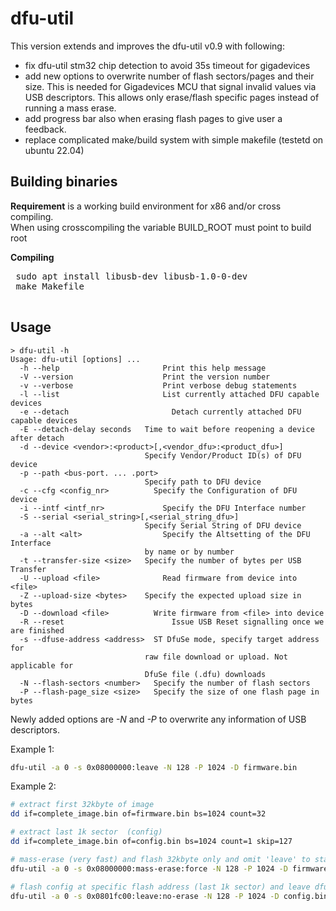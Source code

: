 # dfu-util

This version extends and improves the dfu-util v0.9 with following:
- fix dfu-util stm32 chip detection to avoid 35s timeout for gigadevices
- add new options to overwrite number of flash sectors/pages and their size.
  This is needed for Gigadevices MCU that signal invalid values via USB descriptors.
	This allows only erase/flash specific pages instead of running a mass erase.
- add progress bar also when erasing flash pages to give user a feedback.
- replace complicated make/build system with simple makefile (testetd on ubuntu 22.04)



## Building binaries

**Requirement** is a working build environment for x86 and/or cross compiling.<br/>
When using crosscompiling the variable BUILD_ROOT must point to build root

**Compiling**<br/>
 <pre>
 sudo apt install libusb-dev libusb-1.0-0-dev
 make Makefile
 </pre>

## Usage
~~~
> dfu-util -h
Usage: dfu-util [options] ...
  -h --help			              Print this help message
  -V --version			          Print the version number
  -v --verbose			          Print verbose debug statements
  -l --list			              List currently attached DFU capable devices
  -e --detach			            Detach currently attached DFU capable devices
  -E --detach-delay seconds	  Time to wait before reopening a device after detach
  -d --device <vendor>:<product>[,<vendor_dfu>:<product_dfu>]
                              Specify Vendor/Product ID(s) of DFU device
  -p --path <bus-port. ... .port>
                              Specify path to DFU device
  -c --cfg <config_nr>		    Specify the Configuration of DFU device
  -i --intf <intf_nr>		      Specify the DFU Interface number
  -S --serial <serial_string>[,<serial_string_dfu>]
                              Specify Serial String of DFU device
  -a --alt <alt>		          Specify the Altsetting of the DFU Interface
                              by name or by number
  -t --transfer-size <size>	  Specify the number of bytes per USB Transfer
  -U --upload <file>		      Read firmware from device into <file>
  -Z --upload-size <bytes>	  Specify the expected upload size in bytes
  -D --download <file>		    Write firmware from <file> into device
  -R --reset			            Issue USB Reset signalling once we are finished
  -s --dfuse-address <address>	ST DfuSe mode, specify target address for
                              raw file download or upload. Not applicable for
                              DfuSe file (.dfu) downloads
  -N --flash-sectors <number>	Specify the number of flash sectors
  -P --flash-page_size <size>	Specify the size of one flash page in bytes
~~~

Newly added options are _-N_ and _-P_ to overwrite any information of USB descriptors.

Example 1:
~~~sh
dfu-util -a 0 -s 0x08000000:leave -N 128 -P 1024 -D firmware.bin
~~~

Example 2:
~~~sh
# extract first 32kbyte of image
dd if=complete_image.bin of=firmware.bin bs=1024 count=32

# extract last 1k sector  (config)
dd if=complete_image.bin of=config.bin bs=1024 count=1 skip=127

# mass-erase (very fast) and flash 32kbyte only and omit 'leave' to stay in dfu mode
dfu-util -a 0 -s 0x08000000:mass-erase:force -N 128 -P 1024 -D firmware.bin

# flash config at specific flash address (last 1k sector) and leave dfu (starts application)
dfu-util -a 0 -s 0x0801fc00:leave:no-erase -N 128 -P 1024 -D config.bin
~~~

